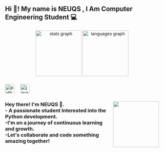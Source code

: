 <h2 align="left">Hi 👋! My name is NEUQS , I Am Computer Engineering Student 💻</h2>

###

<div align="center">
  <img src="https://github-readme-stats.vercel.app/api?username=neuqs90&hide_title=false&hide_rank=false&show_icons=true&include_all_commits=true&count_private=true&disable_animations=false&theme=dracula&locale=en&hide_border=false" height="150" alt="stats graph"  />
  <img src="https://github-readme-stats.vercel.app/api/top-langs?username=neuqs90&locale=en&hide_title=false&layout=compact&card_width=320&langs_count=5&theme=dracula&hide_border=false" height="150" alt="languages graph"  />
</div>

###

<div align="left">
  <img src="https://cdn.jsdelivr.net/gh/devicons/devicon/icons/python/python-original.svg" height="30" alt="python logo"  />
  <img width="12" />
  <img src="https://cdn.jsdelivr.net/gh/devicons/devicon/icons/java/java-original.svg" height="30" alt="java logo"  />
</div>


###

<img align="right" height="150" src="https://media.giphy.com/media/dISk854tQqGKHFm88e/giphy.gif?cid=790b7611ov5ulffzdy3u789ec3aqxf7fegn2mg74p4z30ri0&ep=v1_gifs_search&rid=giphy.gif&ct=g"  />

###

<h3 align="left" style={margin-top:20px}>Hey there! I'm NEUQS 👋.<br>- A passionate student Interested into the Python development.<br>-I'm on a journey of continuous learning and growth.<br>-Let's collaborate and code something amazing together!</h3>

